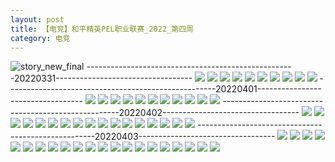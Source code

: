 ```yaml
---
layout: post
title: 【电竞】和平精英PEL职业联赛_2022_第四周
category: 电竞
---
```

![story_new_final](http://rdr022gcy.hd-bkt.clouddn.com/img/story_new_final_0322.png)
----------------------------------------------------20220331----------------------------------
![](http://rdr022gcy.hd-bkt.clouddn.com/img/pel-220331-1.png)
![](http://rdr022gcy.hd-bkt.clouddn.com/img/pel-220331-2.png)
![](http://rdr022gcy.hd-bkt.clouddn.com/img/pel-220331-3.png)
![](http://rdr022gcy.hd-bkt.clouddn.com/img/pel-220331-4.png)
![](http://rdr022gcy.hd-bkt.clouddn.com/img/pel-220331-5.png)
![](http://rdr022gcy.hd-bkt.clouddn.com/img/pel-220331-6.png)
![](http://rdr022gcy.hd-bkt.clouddn.com/img/pel-220331-7.png)
![](http://rdr022gcy.hd-bkt.clouddn.com/img/pel-220331-8.png)
![](http://rdr022gcy.hd-bkt.clouddn.com/img/pel-220331-10.png)
![](http://rdr022gcy.hd-bkt.clouddn.com/img/pel-220331-11.png)
----------------------------------------------------20220401----------------------------------
![](http://rdr022gcy.hd-bkt.clouddn.com/img/pel-220401-1.png)
![](http://rdr022gcy.hd-bkt.clouddn.com/img/pel-220401-2.png)
![](http://rdr022gcy.hd-bkt.clouddn.com/img/pel-220401-3.png)
![](http://rdr022gcy.hd-bkt.clouddn.com/img/pel-220401-4.png)
![](http://rdr022gcy.hd-bkt.clouddn.com/img/pel-220401-5.png)
![](http://rdr022gcy.hd-bkt.clouddn.com/img/pel-220401-6.png)
![](http://rdr022gcy.hd-bkt.clouddn.com/img/pel-220401-7.png)
![](http://rdr022gcy.hd-bkt.clouddn.com/img/pel-220401-8.png)
![](http://rdr022gcy.hd-bkt.clouddn.com/img/pel-220401-10.png)
![](http://rdr022gcy.hd-bkt.clouddn.com/img/pel-220401-11.png)
![](http://rdr022gcy.hd-bkt.clouddn.com/img/pel-220401-12.png)
----------------------------------------------------20220402----------------------------------
![](http://rdr022gcy.hd-bkt.clouddn.com/img/pel-220402-new-1.png)
![](http://rdr022gcy.hd-bkt.clouddn.com/img/pel-220402-new-2.png)
![](http://rdr022gcy.hd-bkt.clouddn.com/img/pel-220402-new-3.png)
![](http://rdr022gcy.hd-bkt.clouddn.com/img/pel-220402-new-4.png)
![](http://rdr022gcy.hd-bkt.clouddn.com/img/pel-220402-new-5.png)
![](http://rdr022gcy.hd-bkt.clouddn.com/img/pel-220402-new-6.png)
![](http://rdr022gcy.hd-bkt.clouddn.com/img/pel-220402-new-7.png)
![](http://rdr022gcy.hd-bkt.clouddn.com/img/pel-220402-new-8.png)
![](http://rdr022gcy.hd-bkt.clouddn.com/img/pel-220402-new-9.png)
![](http://rdr022gcy.hd-bkt.clouddn.com/img/pel-220402-new-10.png)
![](http://rdr022gcy.hd-bkt.clouddn.com/img/pel-220402-new-11.png)
![](http://rdr022gcy.hd-bkt.clouddn.com/img/pel-220402-new-12.png)
![](http://rdr022gcy.hd-bkt.clouddn.com/img/pel-220402-new-13.png)
![](http://rdr022gcy.hd-bkt.clouddn.com/img/pel-220402-new-14.png)
![](http://rdr022gcy.hd-bkt.clouddn.com/img/pel-220402-new-15.png)
![](http://rdr022gcy.hd-bkt.clouddn.com/img/pel-220402-new-16.png)
![](http://rdr022gcy.hd-bkt.clouddn.com/img/pel-220402-new-17.png)
----------------------------------------------------20220403----------------------------------
![](http://rdr022gcy.hd-bkt.clouddn.com/img/pel-220403-1.png)
![](http://rdr022gcy.hd-bkt.clouddn.com/img/pel-220403-2.png)
![](http://rdr022gcy.hd-bkt.clouddn.com/img/pel-220403-3.png)
![](http://rdr022gcy.hd-bkt.clouddn.com/img/pel-220403-4.png)
![](http://rdr022gcy.hd-bkt.clouddn.com/img/pel-220403-5.png)
![](http://rdr022gcy.hd-bkt.clouddn.com/img/pel-220403-6.png)
![](http://rdr022gcy.hd-bkt.clouddn.com/img/pel-220403-7.png)
![](http://rdr022gcy.hd-bkt.clouddn.com/img/pel-220403-8.png)
![](http://rdr022gcy.hd-bkt.clouddn.com/img/pel-220403-10.png)
![](http://rdr022gcy.hd-bkt.clouddn.com/img/pel-220403-11.png)
![](http://rdr022gcy.hd-bkt.clouddn.com/img/pel-220403-12.png)
![](http://rdr022gcy.hd-bkt.clouddn.com/img/pel-220403-13.png)
![](http://rdr022gcy.hd-bkt.clouddn.com/img/pel-220403-14.png)
![](http://rdr022gcy.hd-bkt.clouddn.com/img/pel-220403-15.png)
![](http://rdr022gcy.hd-bkt.clouddn.com/img/pel-220403-16.png)
![](http://rdr022gcy.hd-bkt.clouddn.com/img/pel-220403-17.png)
![](http://rdr022gcy.hd-bkt.clouddn.com/img/pel-220403-18.png)
![](http://rdr022gcy.hd-bkt.clouddn.com/img/pel-220403-19.png)
![](http://rdr022gcy.hd-bkt.clouddn.com/img/pel-220403-20.png)
![](http://rdr022gcy.hd-bkt.clouddn.com/img/pel-220403-21.png)
![](http://rdr022gcy.hd-bkt.clouddn.com/img/pel-220403-22.png)
